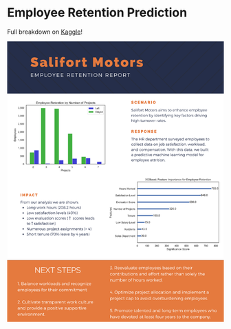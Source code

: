 # Employee Retention Prediction
Full breakdown on [Kaggle](https://www.kaggle.com/code/maxboonjindasup/employee-retention-prediction)!

![](https://github.com/MaxBoonjindasup/employee_retention_prediction/blob/main/Executive%20Summary.png)
